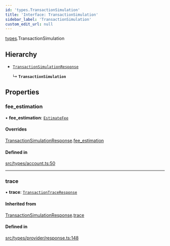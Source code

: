```yaml
---
id: 'types.TransactionSimulation'
title: 'Interface: TransactionSimulation'
sidebar_label: 'TransactionSimulation'
custom_edit_url: null
---
```


[types](../namespaces/types.md).TransactionSimulation

## Hierarchy

- [`TransactionSimulationResponse`](types.TransactionSimulationResponse.md)

  ↳ **`TransactionSimulation`**

## Properties

### fee_estimation

• **fee_estimation**: [`EstimateFee`](types.EstimateFee.md)

#### Overrides

[TransactionSimulationResponse](types.TransactionSimulationResponse.md).[fee_estimation](types.TransactionSimulationResponse.md#fee_estimation)

#### Defined in

[src/types/account.ts:50](https://github.com/starknet-io/starknet.js/blob/develop/src/types/account.ts#L50)

---

### trace

• **trace**: [`TransactionTraceResponse`](../namespaces/types.md#transactiontraceresponse)

#### Inherited from

[TransactionSimulationResponse](types.TransactionSimulationResponse.md).[trace](types.TransactionSimulationResponse.md#trace)

#### Defined in

[src/types/provider/response.ts:148](https://github.com/starknet-io/starknet.js/blob/develop/src/types/provider/response.ts#L148)
